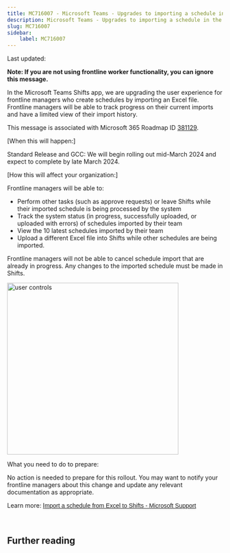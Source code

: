 ```yaml
---
title: MC716007 - Microsoft Teams - Upgrades to importing a schedule in the Shifts app
description: Microsoft Teams - Upgrades to importing a schedule in the Shifts app
slug: MC716007
sidebar:
    label: MC716007
---
```



Last updated: 

<p><b>Note: If you are not using frontline worker functionality, you can ignore this message.</b></p><p>In the Microsoft Teams Shifts app, we are upgrading the user experience for frontline managers who create schedules by importing an Excel file. Frontline managers will be able to track progress on their current imports and have a limited view of their import history.&nbsp;<br></p><p>This message is associated with Microsoft 365 Roadmap ID <a href="https://www.microsoft.com/microsoft-365/roadmap?filters=&amp;searchterms=381129" target="_blank">381129</a>.<br></p><p>[When this will happen:]</p><p>Standard Release and GCC: We will begin rolling out mid-March 2024 and expect to complete by late March 2024.</p><p>[How this will affect your organization:]</p><p>Frontline managers will be able to:<br></p><ul><li>Perform other tasks (such as approve requests) or leave Shifts while their imported schedule is being processed by the system</li><li>Track the system status (in progress, successfully uploaded, or uploaded with errors) of schedules imported by their team</li><li>View the 10 latest schedules imported by their team</li><li>Upload a different Excel file into Shifts while other schedules are being imported. 
</li></ul><p>Frontline managers will not be able to cancel schedule import that are already in progress. Any changes to the imported schedule must be made in Shifts. 
</p><p><img src="https://img-prod-cms-rt-microsoft-com.akamaized.net/cms/api/am/imageFileData/RW1hrD8?ver=8a52" style="width: 400px;" alt="user controls"><br></p><p>What you need to do to prepare:<br></p><p>No action is needed to prepare for this rollout. You may want to notify your frontline managers about this change and update any relevant documentation as appropriate.</p><p>Learn more:&nbsp;<a href="https://prod.support.services.microsoft.com/office/import-a-schedule-from-excel-to-shifts-cf3923e4-c5f5-457f-9c98-d344684dc0b0" target="_blank" style="">I</a><a href="https://prod.support.services.microsoft.com/office/import-a-schedule-from-excel-to-shifts-cf3923e4-c5f5-457f-9c98-d344684dc0b0" target="_blank" style="font-family: sans-serif; font-weight: 400; background-color: rgb(255, 255, 255);">mport a schedule from Excel to Shifts - Microsoft Support</a><br></p><p><br></p>

## Further reading
